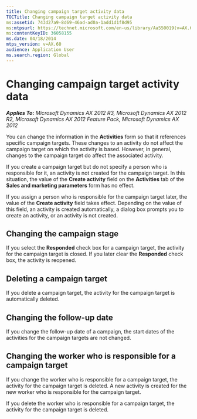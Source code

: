 ```yaml
---
title: Changing campaign target activity data
TOCTitle: Changing campaign target activity data
ms:assetid: 743d27a9-8d69-46ad-ad0a-1add1d1f8d95
ms:mtpsurl: https://technet.microsoft.com/en-us/library/Aa550019(v=AX.60)
ms:contentKeyID: 36058155
ms.date: 04/18/2014
mtps_version: v=AX.60
audience: Application User
ms.search.region: Global
---
```


# Changing campaign target activity data 


_**Applies To:** Microsoft Dynamics AX 2012 R3, Microsoft Dynamics AX 2012 R2, Microsoft Dynamics AX 2012 Feature Pack, Microsoft Dynamics AX 2012_

You can change the information in the **Activities** form so that it references specific campaign targets. These changes to an activity do not affect the campaign target on which the activity is based. However, in general, changes to the campaign target do affect the associated activity.

If you create a campaign target but do not specify a person who is responsible for it, an activity is not created for the campaign target. In this situation, the value of the **Create activity** field on the **Activities** tab of the **Sales and marketing parameters** form has no effect.

If you assign a person who is responsible for the campaign target later, the value of the **Create activity** field takes effect. Depending on the value of this field, an activity is created automatically, a dialog box prompts you to create an activity, or an activity is not created.

## Changing the campaign stage

If you select the **Responded** check box for a campaign target, the activity for the campaign target is closed. If you later clear the **Responded** check box, the activity is reopened.

## Deleting a campaign target

If you delete a campaign target, the activity for the campaign target is automatically deleted.

## Changing the follow-up date

If you change the follow-up date of a campaign, the start dates of the activities for the campaign targets are not changed.

## Changing the worker who is responsible for a campaign target

If you change the worker who is responsible for a campaign target, the activity for the campaign target is deleted. A new activity is created for the new worker who is responsible for the campaign target.

If you delete the worker who is responsible for a campaign target, the activity for the campaign target is deleted.

  


